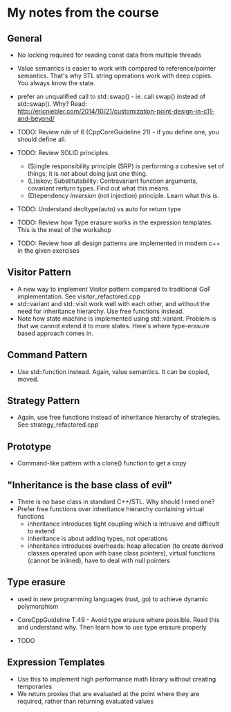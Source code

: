 # My notes from the course

## General
- No locking required for reading const data from multiple threads
- Value semantics is easier to work with compared to reference/pointer semantics. That's why STL string operations 
work with deep copies. You always know the state.
- prefer an unqualified call to std::swap() - ie. call swap() instead of std::swap(). Why? Read: http://ericniebler.com/2014/10/21/customization-point-design-in-c11-and-beyond/

- TODO: Review rule of 6 (CppCoreGuideline 21) - if you define one, you should define all.
- TODO: Review SOLID principles.
    - (S)ingle responsibility principle (SRP) is performing a cohesive set of things; it is *not* about doing just one thing.
    - (L)iskov; Substitutability: Contravariant function arguments, covariant rerturn types. Find out what this means.
    - (D)ependency *inversion* (not injection) principle. Learn what this is.
- TODO: Understand decltype(auto) vs auto for return type
- TODO: Review how Type erasure works in the expression templates. This is the meat of the workshop
- TODO: Review how all design patterns are implemented in modern c++ in the given exercises

## Visitor Pattern

- A new way to implement Visitor pattern compared to traditional GoF implementation. See visitor_refactored.cpp
- std::variant and std::visit work well with each other, and without the need for inheritance hierarchy. Use free functions instead.
- Note how state machine is implemented using std::variant. Problem is that we cannot extend it to more states. Here's 
where type-erasure based approach comes in.

## Command Pattern

- Use std::function instead. Again, value semantics. It can be copied, moved.

## Strategy Pattern

- Again, use free functions instead of inheritance hierarchy of strategies. See strategy_refactored.cpp

## Prototype

- Command-like pattern with a clone() function to get a copy


## "Inheritance is the base class of evil"

- There is no base class in standard C++/STL. Why should I need one?
- Prefer free functions over inheritance hierarchy containing virtual functions
    - inheritance introduces tight coupling which is intrusive and difficult to extend
    - inheritance is about adding types, not operations
    - inheritance introduces overheads: heap allocation (to create derived classes operated upon with base class pointers), 
    virtual functions (cannot be inlined), have to deal with null pointers
    
## Type erasure

- used in new programming languages (rust, go) to achieve dynamic polymorphism
- CoreCppGuideline T.49 - Avoid type erasure where possible. Read this and understand why. Then learn how to use type erasure properly

- TODO

## Expression Templates

- Use this to implement high performance math library without creating temporaries
- We return proxies that are evaluated at the point where they are required, rather than returning evaluated values
